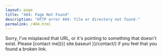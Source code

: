 ```yaml
---
layout: page
title: "404: Page Not Found"
description: "HTTP error 404: file or directory not found."
permalink: /404.html
---
```


<i class="fa fa-frown-o" title="Frown"></i>
Sorry, I've misplaced that URL, or it's pointing to something that doesn't
exist. Please [contact me]({{ site.baseurl }}/contact/) if you feel that you
found a broken link.

